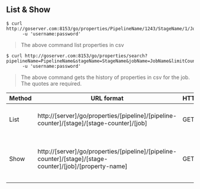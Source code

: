 ## List & Show
```shell
$ curl http://goserver.com:8153/go/properties/PipelineName/1243/StageName/1/JobName 
      -u 'username:password'
```
> The above command list properties in csv


```shell
$ curl http://goserver.com:8153/go/properties/search?pipelineName=PipelineName&stageName=StageName&jobName=JobName&limitCount=100"
      -u 'username:password'
```
> The above command gets the history of properties in csv for the job.
> The quotes are required.

| Method | URL format | HTTPVerb | Explanation |
|--------|------------|----------|-------------|
| List | http://[server]/go/properties/[pipeline]/[pipeline-counter]/[stage]/[stage-counter]/[job] | GET | List all properties for the specific pipeline/stage/job in csv format. |
| Show | http://[server]/go/properties/[pipeline]/[pipeline-counter]/[stage]/[stage-counter]/[job]/[property-name] | GET | Get the value of the property [property-name] of the specific pipeline/stage/job with csv format. |
